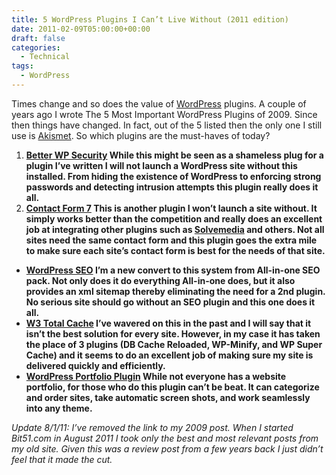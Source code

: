 ```yaml
---
title: 5 WordPress Plugins I Can’t Live Without (2011 edition)
date: 2011-02-09T05:00:00+00:00
draft: false
categories:
  - Technical
tags:
  - WordPress
---
```


Times change and so does the value of [WordPress](http://www.wordpress.org) plugins. A couple of years ago I wrote The 5 Most Important WordPress Plugins of 2009. Since then things have changed. In fact, out of the 5 listed then the only one I still use is [Akismet](http://akismet.com/). So which plugins are the must-haves of today?

1.  **[Better WP Security](https://wordpress.org/plugins/better-wp-security/ "Better WP Security")
    While this might be seen as a shameless plug for a plugin I’ve written I will not launch a WordPress site without this installed. From hiding the existence of WordPress to enforcing strong passwords and detecting intrusion attempts this plugin really does it all.**
2.  ****[Contact Form 7](http://contactform7.com/)
    This is another plugin I won’t launch a site without. It simply works better than the competition and really does an excellent job at integrating other plugins such as [Solvemedia](http://www.solvemedia.com/) and others. Not all sites need the same contact form and this plugin goes the extra mile to make sure each site’s contact form is best for the needs of that site.****

*   ********[WordPress SEO](http://yoast.com/wordpress/seo/)
    I’m a new convert to this system from All-in-one SEO pack. Not only does it do everything All-in-one does, but it also provides an xml sitemap thereby eliminating the need for a 2nd plugin. No serious site should go without an SEO plugin and this one does it all.********
*   ********[W3 Total Cache](http://www.w3-edge.com/wordpress-plugins/w3-total-cache/)
    I’ve wavered on this in the past and I will say that it isn’t the best solution for every site. However, in my case it has taken the place of 3 plugins (DB Cache Reloaded, WP-Minify, and WP Super Cache) and it seems to do an excellent job of making sure my site is delivered quickly and efficiently.********
*   **********[WordPress Portfolio Plugin](http://wordpress.org/extend/plugins/wp-portfolio/)**
    **While not everyone has a website portfolio, for those who do this plugin can’t be beat. It can categorize and order sites, take automatic screen shots, and work seamlessly into any theme.**********

_Update 8/1/11: I’ve removed the link to my 2009 post. When I started Bit51.com in August 2011 I took only the best and most relevant posts from my old site. Given this was a review post from a few years back I just didn’t feel that it made the cut._
